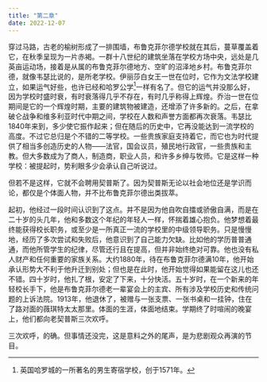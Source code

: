 ```yaml
---
title: "第二章"
date: 2022-12-07
---
```

穿过马路，古老的榆树形成了一排围墙，布鲁克菲尔德学校就在其后，蔓草覆盖着它，在秋季呈现为一片赤褐。一群十八世纪的建筑坐落在学校方场中央，远处是几英亩运动场，接着是从属的布鲁克菲尔德地方、空旷的沼泽地乡村。布鲁克菲尔德，就像韦瑟比说的，是所老学校。伊丽莎白女王一世在位时，它作为文法学校建立，如果运气好些，也许已经和哈罗公学[^1]一样有名了。但它的运气并没那么好，因为学校时盛时衰，有时衰落得几乎不存在，有时几乎称得上辉煌。乔治一世在位期间是它的一个辉煌时期，主要的建筑物被建造，还增添了许多新的。之后，在拿破仑战争和维多利亚时代中期之间，学校在人数和声誉方面都再次衰落。韦瑟比1840年来到，多少使它振作起来；但在随后的历史中，它再没能达到一流学校的高度。不过它总归是个不错的二等学校。一些贵族家庭支持着它，而它也为时代提供了相当多创造历史的人物——法官，国会议员，殖民地行政官，一些贵族和主教。但大多数成为了商人，制造商，职业人员，和许多乡绅与牧师。它是这样一种学校：被提起时，势利眼多少会承认自己听说过。

但若不是这样，它就不会聘用契普斯了。因为契普斯无论以社会地位还是学识而论，都仅是个体面人物，并不比布鲁克菲尔德出类拔萃。

起初，他经过一段时间认识到了这点。并不是因为他自吹自擂或骄傲自满，而是在二十岁的头几年，他和多数这个年纪的年轻人一样，怀揣着雄心抱负。他梦想着最终能获得校长职务，或至少是一所真正一流的学校里的中级领导职务。只是慢慢地，经历了多次尝试和失败后，他意识到了自己能力欠缺。比如他的学历普普通通，而他所管学生的纪律，尽管还行且在提高，但并非始终绝对可靠。他也没有私人财产和任何重要的家族关系。大约1880年，待在布鲁克菲尔德满10年，他开始承认形势大不利于他升迁到别处；但也是在此时，他开始觉得如果能留在这儿也还不错。四十岁时，他扎了根，安定了下来，十分快活。五十岁时，在一个新来的年轻校长手下，他是布鲁克菲尔德老一辈宴会上的主宾、所有涉及学校历史和传统问题的上诉法院。1913年，他退休了，被赠与一张支票、一张书桌和一挂钟，住在了路对面的薇琪特太太那里。体面的生涯，体面地结束。学期终了时喧闹的晚宴上，他们都向老契普斯三次欢呼。 

三次欢呼，的确。但事情还没完，这是意料之外的尾声，是为悲剧观众再演的节目。

[^1]: 英国哈罗城的一所著名的男生寄宿学校，创于1571年。